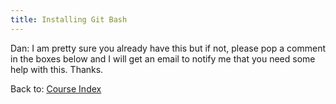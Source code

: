 ```yaml
---
title: Installing Git Bash
---
```


Dan: I am pretty sure you already have this but if not, please pop a comment in the boxes below and I will get an email to notify me that you need some help with this. Thanks.

Back to: [Course Index](/courses/series/javascript)